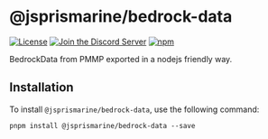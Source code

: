 # @jsprismarine/bedrock-data

[![License](https://img.shields.io/github/license/JSPrismarine/JSPrismarine)](https://github.com/JSPrismarine/JSPrismarine/blob/master/LICENSE)
[![Join the Discord Server](https://img.shields.io/discord/704967868885762108?color=%237289DA&label=Discord)](https://discord.gg/6w8JWhy)
[![npm](https://img.shields.io/npm/dt/@jsprismarine/bedrock-data)](https://www.npmjs.com/package/@jsprismarine/bedrock-data)

BedrockData from PMMP exported in a nodejs friendly way.

## Installation

To install `@jsprismarine/bedrock-data`, use the following command:

```
pnpm install @jsprismarine/bedrock-data --save
```
